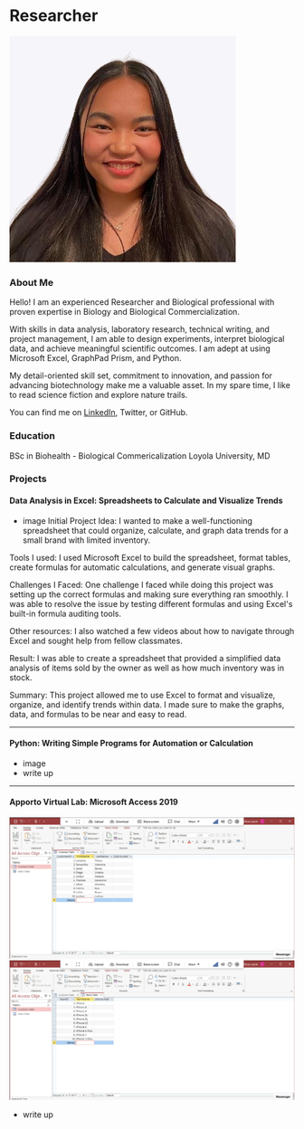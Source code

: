 # Researcher
![Alt Text](headshot.jpg)
### About Me 
Hello! I am an experienced Researcher and Biological professional with proven expertise in Biology and Biological Commercialization.

With skills in data analysis, laboratory research, technical writing, and project management, I am able to design experiments, interpret biological data, and achieve meaningful scientific outcomes. I am adept at using Microsoft Excel, GraphPad Prism, and Python.

My detail-oriented skill set, commitment to innovation, and passion for advancing biotechnology make me a valuable asset. In my spare time, I like to read science fiction and explore nature trails.

You can find me on [LinkedIn](https://www.linkedin.com/in/yourprofile/), Twitter, or GitHub.

### Education 
BSc in Biohealth - Biological Commericalization
Loyola University, MD

### Projects

#### Data Analysis in Excel: Spreadsheets to Calculate and Visualize Trends
 - image
Initial Project Idea:
I wanted to make a well-functioning spreadsheet that could organize, calculate, and graph data trends for a small brand with limited inventory.

Tools I used:
I used Microsoft Excel to build the spreadsheet, format tables, create formulas for automatic calculations, and generate visual graphs.

Challenges I Faced:
One challenge I faced while doing this project was setting up the correct formulas and making sure everything ran smoothly. I was able to resolve the issue by testing different formulas and using Excel's built-in formula auditing tools.

Other resources:
I also watched a few videos about how to navigate through Excel and sought help from fellow classmates.

Result:
I was able to create a spreadsheet that provided a simplified data analysis of items sold by the owner as well as how much inventory was in stock.

Summary:
This project allowed me to use Excel to format and visualize, organize, and identify trends within data. I made sure to make the graphs, data, and formulas to be near and easy to read.

***
#### Python: Writing Simple Programs for Automation or Calculation
 - image
 - write up

***
#### Apporto Virtual Lab: Microsoft Access 2019
![Alt Text](Customer_Table_Screenshot.png)
![Alt Text](Items_Table_Screenshot.png)
 - write up
